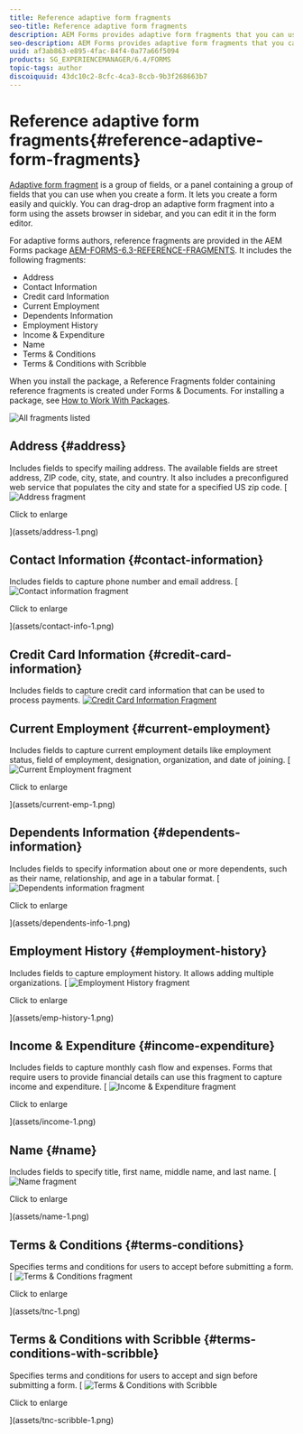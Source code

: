 ```yaml
---
title: Reference adaptive form fragments
seo-title: Reference adaptive form fragments
description: AEM Forms provides adaptive form fragments that you can use as assets to create a form quickly. 
seo-description: AEM Forms provides adaptive form fragments that you can use as assets to create a form quickly. 
uuid: af3ab863-e895-4fac-84f4-0a77a66f5094
products: SG_EXPERIENCEMANAGER/6.4/FORMS
topic-tags: author
discoiquuid: 43dc10c2-8cfc-4ca3-8ccb-9b3f268663b7
---
```


# Reference adaptive form fragments{#reference-adaptive-form-fragments}

[Adaptive form fragment](../../forms/using/adaptive-form-fragments.md) is a group of fields, or a panel containing a group of fields that you can use when you create a form. It lets you create a form easily and quickly. You can drag-drop an adaptive form fragment into a form using the assets browser in sidebar, and you can edit it in the form editor.

For adaptive forms authors, reference fragments are provided in the AEM Forms package [AEM-FORMS-6.3-REFERENCE-FRAGMENTS](https://www.adobeaemcloud.com/content/marketplace/marketplaceProxy.html?packagePath=/content/companies/public/adobe/packages/cq630/fd/AEM-FORMS-6.3-REFERENCE-FRAGMENTS). It includes the following fragments:

* Address
* Contact Information
* Credit card Information  
* Current Employment
* Dependents Information  
* Employment History
* Income & Expenditure
* Name  
* Terms & Conditions
* Terms & Conditions with Scribble

When you install the package, a Reference Fragments folder containing reference fragments is created under Forms & Documents. For installing a package, see [How to Work With Packages](../../sites/administering/using/package-manager.md).

![All fragments listed](assets/ootb-frags.png)

## Address {#address}

Includes fields to specify mailing address. The available fields are street address, ZIP code, city, state, and country. It also includes a preconfigured web service that populates the city and state for a specified US zip code.
[ ![Address fragment](assets/address.png)

Click to enlarge

](assets/address-1.png)

## Contact Information {#contact-information}

Includes fields to capture phone number and email address. 
[ ![Contact information fragment](assets/contact-info.png)

Click to enlarge

](assets/contact-info-1.png)

## Credit Card Information {#credit-card-information}

Includes fields to capture credit card information that can be used to process payments.
[ ![Credit Card Information Fragment](assets/cc-info.png)](assets/cc-info-1.png)

## Current Employment {#current-employment}

Includes fields to capture current employment details like employment status, field of employment, designation, organization, and date of joining. 
[ ![Current Employment fragment](assets/current-emp.png)

Click to enlarge

](assets/current-emp-1.png)

## Dependents Information {#dependents-information}

Includes fields to specify information about one or more dependents, such as their name, relationship, and age in a tabular format.
[ ![Dependents information fragment](assets/dependents-info.png)

Click to enlarge

](assets/dependents-info-1.png)

## Employment History {#employment-history}

Includes fields to capture employment history. It allows adding multiple organizations.
[ ![Employment History fragment](assets/emp-history.png)

Click to enlarge

](assets/emp-history-1.png)

## Income & Expenditure {#income-expenditure}

Includes fields to capture monthly cash flow and expenses. Forms that require users to provide financial details can use this fragment to capture income and expenditure.
[ ![Income & Expenditure fragment](assets/income.png)

Click to enlarge

](assets/income-1.png)

## Name {#name}

Includes fields to specify title, first name, middle name, and last name.
[ ![Name fragment](assets/name.png)

Click to enlarge

](assets/name-1.png)

## Terms & Conditions {#terms-conditions}

Specifies terms and conditions for users to accept before submitting a form.
[ ![Terms & Conditions fragment](assets/tnc.png)

Click to enlarge

](assets/tnc-1.png)

## Terms & Conditions with Scribble {#terms-conditions-with-scribble}

Specifies terms and conditions for users to accept and sign before submitting a form.
[ ![Terms & Conditions with Scribble](assets/tnc-scribble.png)

Click to enlarge

](assets/tnc-scribble-1.png)